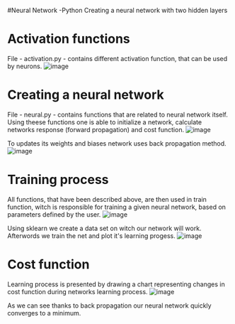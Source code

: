#Neural Network -Python
Creating a neural network with two hidden layers

# Activation functions

File - activation.py - contains different activation function, that can be used by neurons.
![image](https://user-images.githubusercontent.com/37414943/60324416-08de5780-9985-11e9-8014-91fd3e921601.png)

# Creating a neural network

File - neural.py - contains functions that are related to neural network itself. Using theese functions one is able to initialize a network,
calculate networks response (forward propagation) and cost function. 
![image](https://user-images.githubusercontent.com/37414943/60324567-6e324880-9985-11e9-953d-f37e0b564668.png)

To updates its weights and biases network uses back propagation method.
![image](https://user-images.githubusercontent.com/37414943/60324646-a043aa80-9985-11e9-9947-2a567b5e27ee.png)

# Training process

All functions, that have been described above, are then used in train function, witch is responsible for training a given neural network,
based on parameters defined by the user.
![image](https://user-images.githubusercontent.com/37414943/60324756-ec8eea80-9985-11e9-8d0d-957a59a50e6a.png)

Using sklearn we create a data set on witch our network will work. Afterwords we train the net and plot it's learning progess.
![image](https://user-images.githubusercontent.com/37414943/60324849-2eb82c00-9986-11e9-9205-28bb8d776901.png)

# Cost function
Learning process is presented by drawing a chart representing changes in cost function during networks learning process.
![image](https://user-images.githubusercontent.com/37414943/60324962-6a52f600-9986-11e9-8811-4e2323112319.png)

As we can see thanks to back propagation our neural network quickly converges to a minimum.
